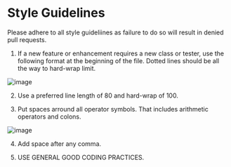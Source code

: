 # Style Guidelines
Please adhere to all style guideliines as failure to do so will result in denied pull requests.

1.  If a new feature or enhancement requires a new class or tester, use the following format at the beginning of the file. Dotted lines should be all the way to hard-wrap limit.

![image](https://user-images.githubusercontent.com/52111209/61097091-e722ad00-a427-11e9-9d67-f94380ba6811.png)

2.  Use a preferred line length of 80 and hard-wrap of 100.

3.  Put spaces arround all operator symbols. That includes arithmetic operators and colons.

![image](https://user-images.githubusercontent.com/52111209/61097297-dd4d7980-a428-11e9-808e-e6005504f964.png)

4.  Add space after any comma.

5.  USE GENERAL GOOD CODING PRACTICES.
